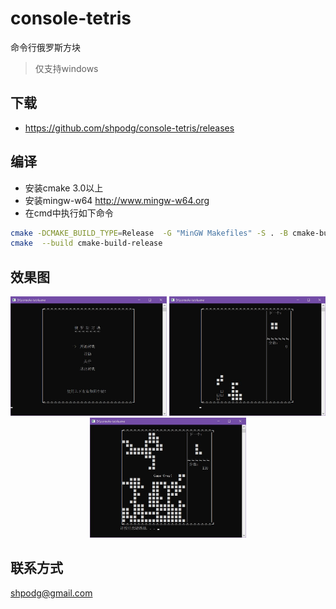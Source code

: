 # console-tetris
命令行俄罗斯方块
> 仅支持windows
## 下载
* https://github.com/shpodg/console-tetris/releases
## 编译
* 安装cmake 3.0以上
* 安装mingw-w64 http://www.mingw-w64.org
* 在cmd中执行如下命令
```bash
cmake -DCMAKE_BUILD_TYPE=Release  -G "MinGW Makefiles" -S . -B cmake-build-release
cmake  --build cmake-build-release
```
## 效果图
<div align="center">
  <img src=docs/main.jpg width=250 />
  <img src=docs/playing.jpg width=250 />
  <img src=docs/gameover.jpg width=250 />
</div>

## 联系方式
shpodg@gmail.com
